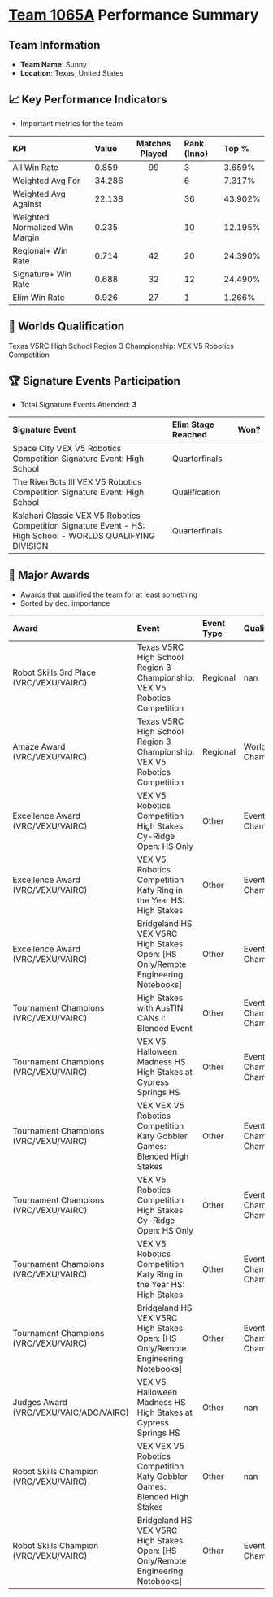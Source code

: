 # [Team 1065A](https://https://www.robotevents.com/teams/V5RC/1065A) Performance Summary

##  Team Information
- **Team Name**: Sunny
- **Location**: Texas, United States

## 📈 Key Performance Indicators
- Important metrics for the team

| KPI | Value | Matches Played | Rank (Inno) | Top % |
|:---|:-----|:--------------:|:----|:-----|
| All Win Rate | 0.859 | 99 | 3 | 3.659% |
| Weighted Avg For | 34.286 |  | 6 | 7.317% |
| Weighted Avg Against | 22.138 |  | 36 | 43.902% |
| Weighted Normalized Win Margin | 0.235 |  | 10 | 12.195% |
| Regional+ Win Rate | 0.714 | 42 | 20 | 24.390% |
| Signature+ Win Rate | 0.688 | 32 | 12 | 24.490% |
| Elim Win Rate | 0.926 | 27 | 1 | 1.266% |


## 🎯 Worlds Qualification
Texas V5RC High School Region 3 Championship: VEX V5 Robotics Competition

## 🏆 Signature Events Participation
- Total Signature Events Attended: **3**

| Signature Event | Elim Stage Reached | Won? |
|:----------------|:-------------------|:----|
| Space City VEX V5 Robotics Competition Signature Event: High School | Quarterfinals |  |
| The RiverBots III VEX V5 Robotics Competition Signature Event: High School | Qualification |  |
| Kalahari Classic VEX V5 Robotics Competition Signature Event - HS: High School - WORLDS QUALIFYING DIVISION | Quarterfinals |  |


## 🥇 Major Awards
- Awards that qualified the team for at least something
- Sorted by dec. importance

| Award | Event | Event Type | Qualification |
|:------|:------|:-----------|:--------------|
| Robot Skills 3rd Place (VRC/VEXU/VAIRC) | Texas V5RC High School Region 3 Championship: VEX V5 Robotics Competition | Regional | nan |
| Amaze Award (VRC/VEXU/VAIRC) | Texas V5RC High School Region 3 Championship: VEX V5 Robotics Competition | Regional | World Championship |
| Excellence Award (VRC/VEXU/VAIRC) | VEX V5 Robotics Competition High Stakes Cy-Ridge Open: HS Only | Other | Event Region Championship |
| Excellence Award (VRC/VEXU/VAIRC) | VEX V5 Robotics Competition Katy Ring in the Year HS: High Stakes | Other | Event Region Championship |
| Excellence Award (VRC/VEXU/VAIRC) | Bridgeland HS VEX V5RC High Stakes Open: [HS Only/Remote Engineering Notebooks] | Other | Event Region Championship |
| Tournament Champions (VRC/VEXU/VAIRC) | High Stakes with AusTIN CANs I: Blended Event | Other | Event Region Championship;UIL Championship |
| Tournament Champions (VRC/VEXU/VAIRC) | VEX V5 Halloween Madness HS High Stakes at Cypress Springs HS | Other | Event Region Championship;UIL Championship |
| Tournament Champions (VRC/VEXU/VAIRC) | VEX VEX V5 Robotics Competition Katy Gobbler Games: Blended High Stakes | Other | Event Region Championship;UIL Championship |
| Tournament Champions (VRC/VEXU/VAIRC) | VEX V5 Robotics Competition High Stakes Cy-Ridge Open: HS Only | Other | Event Region Championship;UIL Championship |
| Tournament Champions (VRC/VEXU/VAIRC) | VEX V5 Robotics Competition Katy Ring in the Year HS: High Stakes | Other | Event Region Championship;UIL Championship |
| Tournament Champions (VRC/VEXU/VAIRC) | Bridgeland HS VEX V5RC High Stakes Open: [HS Only/Remote Engineering Notebooks] | Other | Event Region Championship;UIL Championship |
| Judges Award (VRC/VEXU/VAIC/ADC/VAIRC) | VEX V5 Halloween Madness HS High Stakes at Cypress Springs HS | Other | nan |
| Robot Skills Champion (VRC/VEXU/VAIRC) | VEX VEX V5 Robotics Competition Katy Gobbler Games: Blended High Stakes | Other | nan |
| Robot Skills Champion (VRC/VEXU/VAIRC) | Bridgeland HS VEX V5RC High Stakes Open: [HS Only/Remote Engineering Notebooks] | Other | Event Region Championship |

